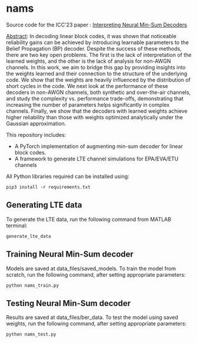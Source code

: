 # nams
Source code for the ICC'23 paper : [Interpreting Neural Min-Sum Decoders](https://ieeexplore.ieee.org/abstract/document/10279074)

<u> Abstract</u>: In decoding linear block codes, it was shown that noticeable reliability gains can be achieved by introducing learnable parameters to the Belief Propagation (BP) decoder. 
Despite the success of these methods, there are two key open problems. The first is the lack of interpretation of the learned weights, and the other is the lack of analysis for non-AWGN channels. 
In this work, we aim to bridge this gap by providing insights into the weights learned and their connection to the structure of the underlying code. 
We show that the weights are heavily influenced by the distribution of short cycles in the code.
We next look at the performance of these decoders in non-AWGN channels, both synthetic and over-the-air channels, and study the complexity vs. performance trade-offs, demonstrating that increasing the number of parameters helps significantly in complex channels. 
Finally, we show that the decoders with learned weights achieve higher reliability than those with weights optimized analytically under the Gaussian approximation. 

This repository includes:
- A PyTorch implementation of augmenting min-sum decoder for linear block codes.
- A framework to generate LTE channel simulations for EPA/EVA/ETU channels

All Python libraries required can be installed using:
```
pip3 install -r requirements.txt
```
## Generating LTE data

To generate the LTE data, run the following command from MATLAB terminal:
```
generate_lte_data
```

## Training Neural Min-Sum decoder

Models are saved at data_files/saved_models. To train the model from scratch, run the following command, after setting appropriate parameters:
```
python nams_train.py
```

## Testing Neural Min-Sum decoder

Results are saved at data_files/ber_data. To test the model using saved weights, run the following command, after setting appropriate parameters:
```
python nams_test.py
```


